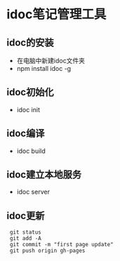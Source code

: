 # idoc笔记管理工具

## idoc的安装

* 在电脑中新建idoc文件夹
* npm install idoc -g

## idoc初始化

* idoc init 

## idoc编译

* idoc build

## idoc建立本地服务

* idoc server


## idoc更新

```
 git status
 git add -A 
 git commit -m "first page update"
 git push origin gh-pages
 
```